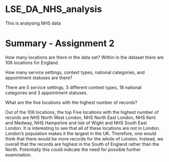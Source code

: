 # LSE_DA_NHS_analysis
This is analysing NHS data 

# Summary - Assignment 2
How many locations are there in the data set? 
Within in the dataset there are 106 locations for England.

How many service settings, context types, national categories, and appointment statuses are there?

There are 5 service settings, 3 different context types, 18 national categories and 3 appointment statuses. 

What are the five locations with the highest number of records?

Out of the 106 locations, the top Five locations with the highest number of records are NHS North West London, NHS North East London, NHS Kent and Medway, NHS Hampshire and Isle of Wight and NHS South East London. It is interesting to see that all of these locations are not in London. London’s population makes it the largest in the UK. Therefore, one would think that there would be more records for the whole of London. Instead, we overall that the records are highest in the South of England rather than the North. Potentially this could indicate the need for possible further examination.
